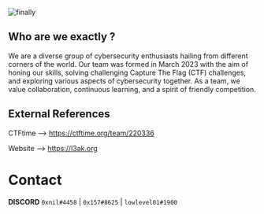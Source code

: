 ![finally](https://github.com/L3AK-TEAM/.github/assets/102762345/6edc024d-e0b1-4188-8cc7-313311d2e2e1)

## Who are we exactly ?

We are a diverse group of cybersecurity enthusiasts hailing from different corners of the world. Our team was formed in March 2023 with the aim of honing our skills, solving challenging Capture The Flag (CTF) challenges, and exploring various aspects of cybersecurity together. As a team, we value collaboration, continuous learning, and a spirit of friendly competition.

## External References

CTFtime --> https://ctftime.org/team/220336

Website --> https://l3ak.org

# Contact 

**DISCORD** `0xnil#4458` | `0x157#8625` | `lowlevel01#1900`
